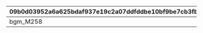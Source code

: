|09b0d03952a6a625bdaf937e19c2a07ddfddbe10bf9be7cb3fb585445383f01d|feb49f233fa65fd14833700e53fa645fd70f418143083c4eefa810028c869de9|84fdd9cd0a629bcbb49dc329217caef47c6ff8cb2e6f5cafe56026a78b497e8b|
| --- | --- | --- |
|bgm_M258|bgm_M258|20017|